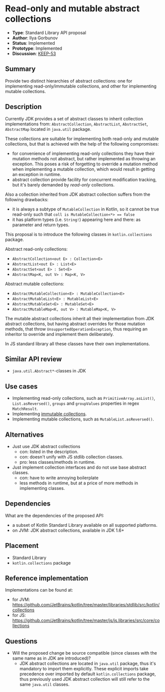 # Read-only and mutable abstract collections

* **Type**: Standard Library API proposal
* **Author**: Ilya Gorbunov
* **Status**: Implemented
* **Prototype**: Implemented
* **Discussion**: [KEEP-53](https://github.com/Kotlin/KEEP/issues/53)


## Summary

Provide two distinct hierarchies of abstract collections: one for implementing read-only/immutable collections,
and other for implementing mutable collections.

## Description

Currently JDK provides a set of abstract classes to inherit collection implementations from: 
`AbstractCollection`, `AbstractList`, `AbstractSet`, `AbstractMap` located in `java.util` package.

These collections are suitable for implementing both read-only and mutable collections, 
but that is achieved with the help of the following compromises:

  - for convenience of implementing read-only collections they have their mutation methods not abstract, 
but rather implemented as throwing an exception. This poses a risk of forgetting to override a mutation method
when implementing a mutable collection, which would result in getting an exception in runtime.
  - abstract collection provide facility for concurrent modification tracking, but it's barely demanded by
 *read-only* collections.

Also a collection inherited from JDK abstract collection suffers from the following drawbacks:

  - it is always a subtype of `MutableCollection` in Kotlin, so it cannot be true read-only such that 
`coll is MutableCollection<*> == false`
  - it has platform types (i.e. `String!`) appearing here and there: as parameter and return types.


This proposal is to introduce the following classes in `kotlin.collections` package.

Abstract read-only collections:

  - `AbstractCollection<out E> : Collection<E>`
  - `AbstractList<out E> : List<E>`
  - `AbstractSet<out E> : Set<E>`
  - `AbstractMap<K, out V> : Map<K, V>`
 
Abstract mutable collections:

  - `AbstractMutableCollection<E> : MutableCollection<E>`
  - `AbstractMutableList<E> : MutableList<E>`
  - `AbstractMutableSet<E> : MutableSet<E>`
  - `AbstractMutableMap<K, out V> : MutableMap<K, V>`
 
The mutable abstract collections inherit all their implementation from JDK abstract collections, 
but having abstract overrides for those mutation methods, that throw `UnsupportedOperationException`, 
thus requiring an inheritor to override and implement them deliberately.

In JS standard library all these classes have their own implementations.

## Similar API review

  * `java.util.Abstract*`-classes in JDK

## Use cases

  * Implementing read-only collections, such as `PrimitiveArray.asList()`, `List.asReversed()`, `groups` and `groupValues` properties in regex `MatchResult`.
  * Implementing [immutable collections](https://github.com/Kotlin/kotlinx.collections.immutable/blob/master/proposal.md). 
  * Implementing mutable collections, such as `MutableList.asReversed()`.

## Alternatives

  * Just use JDK abstract collections
    * con: listed in the description.
    * con: doesn't unify with JS stdlib collection classes.
    * pro: less classes/methods in runtime.
  * Just implement collection interfaces and do not use base abstract classes.
    * con: have to write annoying boilerplate
    * less methods in runtime, but at a price of more methods in implementing classes.


## Dependencies

What are the dependencies of the proposed API:

  * a subset of Kotlin Standard Library available on all supported platforms.
  * on JVM: JDK abstract collections, available in JDK 1.6+

## Placement

  * Standard Library
  * `kotlin.collections` package

## Reference implementation

Implementations can be found at:
 
  - for JVM: https://github.com/JetBrains/kotlin/tree/master/libraries/stdlib/src/kotlin/collections 
  - for JS: https://github.com/JetBrains/kotlin/tree/master/js/js.libraries/src/core/collections

## Questions

  * Will the proposed change be source compatible (since classes with the same name as in JDK are introduced)?
    * JDK abstract collections are located in `java.util` package, thus it's mandatory to import them explicitly.
      These explicit imports take precedence over imported by default `kotlin.collections` package, 
      thus previously used JDK abstract collection will still refer to the same `java.util` classes.
